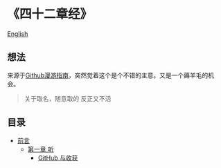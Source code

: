 # 《四十二章经》
[English](https://github.com/Jiangruoye/Forty-two-Chapters/blob/main/readme_en.md)
## 想法
来源于[Github漫游指南](https://github.com/phodal/github)，突然觉着这个是个不错的主意。又是一个薅羊毛的机会。
> 关于取名，随意取的 反正又不活
## 目录
*   [前言](./main/_post1.md#前言)
    *   [第一章 听]()
        *   [GitHub 与收获]()
